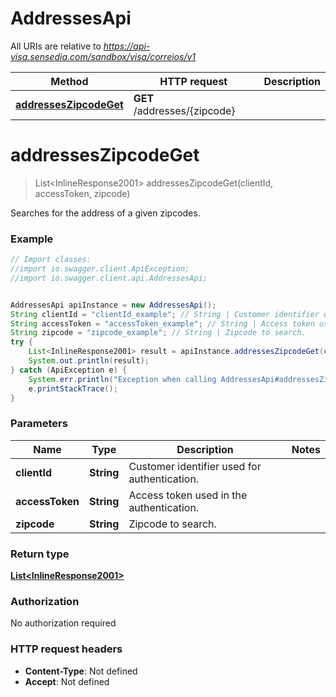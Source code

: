# AddressesApi

All URIs are relative to *https://api-visa.sensedia.com/sandbox/visa/correios/v1*

Method | HTTP request | Description
------------- | ------------- | -------------
[**addressesZipcodeGet**](AddressesApi.md#addressesZipcodeGet) | **GET** /addresses/{zipcode} | 


<a name="addressesZipcodeGet"></a>
# **addressesZipcodeGet**
> List&lt;InlineResponse2001&gt; addressesZipcodeGet(clientId, accessToken, zipcode)



Searches for the address of a given zipcodes.

### Example
```java
// Import classes:
//import io.swagger.client.ApiException;
//import io.swagger.client.api.AddressesApi;


AddressesApi apiInstance = new AddressesApi();
String clientId = "clientId_example"; // String | Customer identifier used for authentication.
String accessToken = "accessToken_example"; // String | Access token used in the authentication.
String zipcode = "zipcode_example"; // String | Zipcode to search.
try {
    List<InlineResponse2001> result = apiInstance.addressesZipcodeGet(clientId, accessToken, zipcode);
    System.out.println(result);
} catch (ApiException e) {
    System.err.println("Exception when calling AddressesApi#addressesZipcodeGet");
    e.printStackTrace();
}
```

### Parameters

Name | Type | Description  | Notes
------------- | ------------- | ------------- | -------------
 **clientId** | **String**| Customer identifier used for authentication. |
 **accessToken** | **String**| Access token used in the authentication. |
 **zipcode** | **String**| Zipcode to search. |

### Return type

[**List&lt;InlineResponse2001&gt;**](InlineResponse2001.md)

### Authorization

No authorization required

### HTTP request headers

 - **Content-Type**: Not defined
 - **Accept**: Not defined

